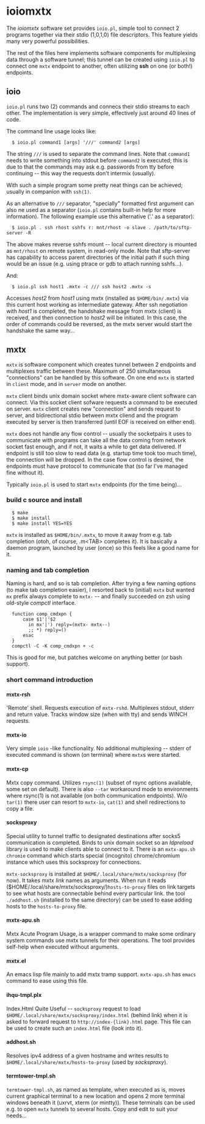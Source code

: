 
ioiomxtx
========

The *ioiomxtx* software set provides `ioio.pl`, simple tool to connect 2
programs together via their stdio (1,0,1,0) file descriptors. This feature
yields many very powerful possibilities.

The rest of the files here implements software components for multiplexing
data through a software tunnel; this tunnel can be created using `ioio.pl`
to connect one `mxtx` endpoint to another, often utilizing **ssh** on one
(or both!) endpoints.


ioio
----

`ioio.pl` runs two (2) commands and connecs their stdio streams to each other.
The implementation is very simple, effectively just around 40 lines of code.

The command line usage looks like:

```
  $ ioio.pl command1 [args] '///' command2 [args]
```

The string `///`  is used to separate the command lines. Note that
`command1` needs to write something into stdout before `command2` is
executed; this is due to that the commands may ask e.g. passwords from
tty before continuing -- this way the requests don't intermix (usually).

With such a simple program some pretty neat things can be achieved;
usually in companion with `ssh(1)`.

As an alternative to `///` separator, "specially" formatted first argument
can also ne used as a separator (`ioio.pl` contains built-in help for more
information). The following example use this alternative ('.' as a separator):

```
  $ ioio.pl . ssh rhost sshfs r: mnt/rhost -o slave . /path/to/sftp-server -R
```

The above makes reverse sshfs mount -- local current directory is mounted
as `mnt/rhost` on remote system, in read-only mode. Note that sftp-server
has capability to access parent directories of the initial path if such
thing would be an issue (e.g. using ptrace or gdb to attach running sshfs...).

And:

```
  $ ioio.pl ssh host1 .mxtx -c /// ssh host2 .mxtx -s
```

Accesses *host2* from *host1* using mxtx (installed as `$HOME/bin/.mxtx`) via
this current host working as intermediate gateway. After ssh negotiation with
*host1* is completed, the handshake message from mxtx (client) is received,
and then connection to *host2* will be initiated. In this case, the order
of commands could be reversed, as the mxtx server would start the handshake
the same way...


mxtx
----

`mxtx` is software component which creates tunnel between 2 endpoints and
multiplexes traffic between these. Maximum of 250 simultaneous "connections"
can be handled by this software. On one end `mxtx` is started in `client`
mode, and in `server` mode on another.

`mxtx` client binds unix domain socket where mxtx-aware client software can
connect. Via this socket client sofware requests a command to be executed on
server. `mxtx` client creates new "connection" and sends request to server,
and bidirectional stdio between mxtx cliend and the program executed by server
is then transferred (until EOF is received on either end).

`mxtx` does not handle any flow control -- usually the socketpairs it
uses to communicate with programs can take all the data coming from network
socket fast enough, and if not, it waits a while to get data delivered.
If endpoint is still too slow to read data (e.g. startup time took too much
time), the connection will be dropped. In the case flow control is desired,
the endpoints must have protocol to communicate that (so far I've managed
fine without it).

Typically `ioio.pl` is used to start `mxtx` endpoints (for the time being)...

### build c source and install

```
  $ make
  $ make install
  $ make install YES=YES
```

`mxtx` is installed as `$HOME/bin/.mxtx`, to move it away from e.g. tab
completion (otoh, of course, .m&lt;TAB> completes it). It is basically a
daemon program, launched by user (once) so this feels like a good name for it.

### naming and tab completion

Naming is hard, and so is tab completion. After trying a few naming options
(to make tab completion easier), I resorted back to (initial) `mxtx` but
wanted `mx` prefix always complete to `mxtx-` -- and finally succeeded
on zsh using old-style *compctl* interface.

```
  function comp_cmdxpn {
      case $1'|'$2
        in mx'|') reply=(mxtx- mxtx--)
        ;; *) reply=()
      esac
  }
  compctl -C -K comp_cmdxpn + -c
```

This is good for me, but patches welcome on anything better (or bash support).

### short command introduction

#### mxtx-rsh

'Remote' shell. Requests execution of `mxtx-rshd`. Multiplexes stdout, stderr
 and return value. Tracks window size (when with tty) and sends WINCH requests.

#### mxtx-io

Very simple `ioio` -like functionality. No additional multiplexing -- stderr
of executed command is shown (on terminal) where `mxtx`s were started.

#### mxtx-cp

Mxtx copy command. Utilizes `rsync(1)` (subset of rsync options available, some
set on default). There is also `--tar` workaround mode to environments where
rsync(1) is not available (on both communication endpoints). W/o `tar(1)`
there user can resort to `mxtx-io`, `cat(1)` and shell redirections to copy
a file.

#### socksproxy

Special utility to tunnel traffic to designated destinations after socks5
communication is completed. Binds to unix domain socket so an *ldpreload*
library is used to make clients able to connect to it. There is an
`mxtx-apu.sh chromie` command which starts special (incognito)
chrome/chromium instance which uses this socksproxy for connections.

`mxtx-socksproxy` is installed at `$HOME/.local/share/mxtx/socksproxy`
(for now). It takes mxtx *link* names as arguments. When run it reads
($HOME/.local/share/mxtx/socksproxy/)`hosts-to-proxy` files on link
targets to see what hosts are connectable behind every particular link.
the tool `./addhost.sh` (installed to the same directory) can be used to
ease adding hosts to the `hosts-to-proxy` file.

#### mxtx-apu.sh

Mxtx Acute Program Usage, is a wrapper command to make some ordinary system
commands use mxtx tunnels for their operations. The tool provides self-help
when executed without arguments.

#### mxtx.el

An emacs lisp file mainly to add mxtx tramp support. `mxtx-apu.sh` has `emacs`
command to ease using this file.

#### ihqu-tmpl.plx

Index.Html Quite Useful -- `socksproxy` request to load
`$HOME/.local/share/mxtx/socksproxy/index.html` (behind link) when it is
asked to forward request to `http://index-{link}.html` page.
This file can be used to create such an `index.html` file (look into it).

#### addhost.sh

Resolves ipv4 address of a given hostname and writes results to
`$HOME/.local/share/mxtx/hosts-to-proxy` (used by *socksproxy*).

#### termtower-tmpl.sh

`termtower-tmpl.sh`, as named as template, when executed as is, moves current
graphical terminal to a new location and opens 2 more terminal windows beneath
it (uxrvt, xterm (or mintty)). These terminals can be used e.g. to open `mxtx`
tunnels to several hosts. Copy and edit to suit your needs...

